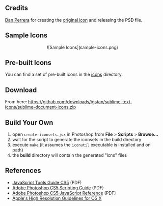 ## Credits
[Dan Perrera][4] for creating the [original icon][5] and releasing the PSD file.

## Sample Icons
<center>![Sample Icons](sample-icons.png)</center>

## Pre-built Icons
You can find a set of pre-built icons in the [icons](icons) directory.

## Download
From here: https://github.com/downloads/igstan/sublime-text-icons/sublime-document-icons.zip

## Build Your Own
1. open `create-iconsets.jsx` in Photoshop from **File** > **Scripts** > **Browse...**
2. wait for the script to generate the iconsets in the build directory
3. execute `make` (it assumes the `iconutil` executable is installed and on path)
4. the **build** directory will contain the generated "icns" files

## References
- [JavaScript Tools Guide CS5][0] (PDF)
- [Adobe Photoshop CS5 Scripting Guide][1] (PDF)
- [Adobe Photoshop CS5 JavaScript Reference][2] (PDF)
- [Apple's High Resolution Guidelines for OS X][3]

[0]: http://wwwimages.adobe.com/www.adobe.com/content/dam/Adobe/en/devnet/scripting/pdfs/javascript_tools_guide.pdf
[1]: http://wwwimages.adobe.com/www.adobe.com/content/dam/Adobe/en/devnet/photoshop/pdfs/photoshop_cs5_scripting_guide.pdf
[2]: http://wwwimages.adobe.com/www.adobe.com/content/dam/Adobe/en/devnet/photoshop/pdfs/photoshop_cs5_javascript_ref.pdf
[3]: http://developer.apple.com/library/mac/#documentation/GraphicsAnimation/Conceptual/HighResolutionOSX/Optimizing/Optimizing.html#//apple_ref/doc/uid/TP40012302-CH7-SW4
[4]: http://dribbble.com/dperrera
[5]: http://dribbble.com/shots/311515-A-Sublime-Text-2-Icon-that-is-less-horrible
